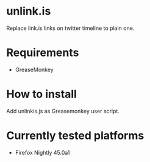 # unlink.is
Replace link.is links on twitter timeline to plain one.

# Requirements

* GreaseMonkey

# How to install

Add unlinkis.js as Greasemonkey user script.

# Currently tested platforms

* Firefox Nightly 45.0a1
